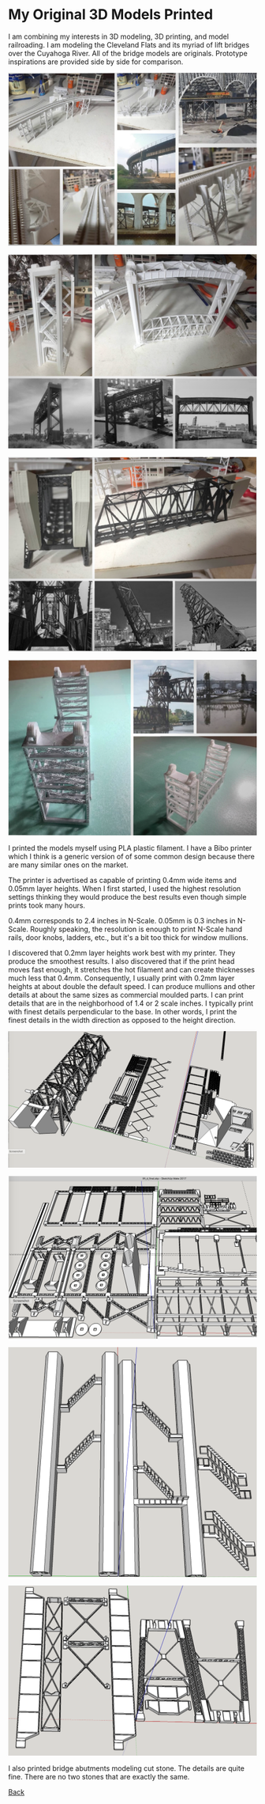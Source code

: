 # My Original 3D Models Printed

I am combining my interests in 3D modeling, 3D printing, and model railroading. I am modeling the Cleveland Flats and its myriad of lift bridges over the Cuyahoga River. All of the bridge models are originals. Prototype inspirations are provided side by side for comparison.

![Image of steel viaduct](Original3DPrintedSteelViaduct/Custom3DPrintedSteelViaduct.png)

![Image of steel viaduct](Original3DPrintedModernVerticalLiftBridge/ModernVerticalLiftBridge.png)

![Image of steel viaduct](Original3DPrintedLiftBridgeBascule/LiftBridgeBascule.png)

![Image of steel viaduct](Original3DPrintedEarlyDoubleTrackVerticalLiftBridge/EarlyDoubleTrackVerticalLiftBridge.png)


I printed the models myself using PLA plastic filament. I have a Bibo printer which I think is a generic version of of some common design because there are many similar ones on the market.

The printer is advertised as capable of printing 0.4mm wide items and 0.05mm layer heights. When I first started, I used the highest resolution settings thinking they would produce the best results even though simple prints took many hours.

0.4mm corresponds to 2.4 inches in N-Scale. 0.05mm is 0.3 inches in N-Scale. Roughly speaking, the resolution is enough to print N-Scale hand rails, door knobs, ladders, etc., but it's a bit too thick for window mullions.

I discovered that 0.2mm layer heights work best with my printer. They produce the smoothest results. I also discovered that if the print head moves fast enough, it stretches the hot filament and can create thicknesses much less that 0.4mm. Consequently, I usually print with 0.2mm layer heights at about double the default speed. I can produce mullions and other details at about the same sizes as commercial moulded parts. I can print details that are in the neighborhood of 1.4 or 2 scale inches. I typically print with finest details perpendicular to the base. In other words, I print the finest details in the width direction as opposed to the height direction.

![Bascule Bridge](basculeBridge.png)

![Double Track Lift Bridge](doubleTrackLiftBridge.png)

![Modern Lift Bridge Tower](modernLiftBridgeTower.png)

![Steel Viaduct Section](viaductSection.png)

I also printed bridge abutments modeling cut stone. The details are quite fine. There are no two stones that are exactly the same.

[Back](https://nscale4by8.github.io/nscale4x8/)
